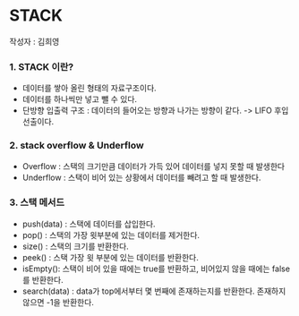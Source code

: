# STACK
작성자 : 김희영

### 1. STACK 이란?
- 데이터를 쌓아 올린 형태의 자료구조이다.
- 데이터를 하나씩만 넣고 뺄 수 있다.
- 단방향 입출력 구조 : 데이터의 들어오는 방향과 나가는 방향이 같다. -> LIFO 후입선출이다.

### 2. stack overflow & Underflow
- Overflow : 스택의 크기만큼 데이터가 가득 있어 데이터를 넣지 못할 때 발생한다
- Underflow : 스택이 비어 있는 상황에서 데이터를 빼려고 할 때 발생한다.

### 3. 스택 메서드
- push(data) : 스택에 데이터를 삽입한다.
- pop() : 스택의 가장 윗부분에 있는 데이터를 제거한다.
- size() : 스택의 크기를 반환한다.
- peek() : 스택 가장 윗 부분에 있는 데이터를 반환한다.
- isEmpty(): 스택이 비어 있을 때에는 true를 반환하고, 비어있지 않을 때에는 false를 반환한다.
- search(data) : data가 top에서부터 몇 번째에 존재하는지를 반환한다. 존재하지 않으면 -1을 반환한다.


